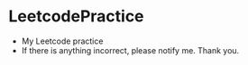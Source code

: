 # LeetcodePractice
* My Leetcode practice
* If there is anything incorrect, please notify me.  Thank you.